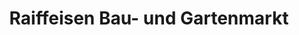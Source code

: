 ---
title: "Raiffeisen Bau- und Gartenmarkt"
url: /doemitz/raiffeisen-bau-und-gartenmarkt/
shop: Baumarkt
---